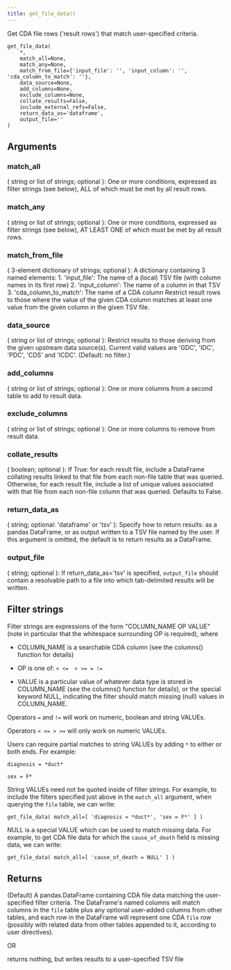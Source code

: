 ```yaml
---
title: get_file_data()
---
```


Get CDA file rows ('result rows') that match user-specified criteria.


```
get_file_data(
    *,
    match_all=None,
    match_any=None,
    match_from_file={'input_file': '', 'input_column': '', 'cda_column_to_match': ''},
    data_source=None,
    add_columns=None,
    exclude_columns=None,
    collate_results=False,
    include_external_refs=False,
    return_data_as='dataframe',
    output_file=''
)
```

## Arguments

### match_all 
( string or list of strings; optional ):
One or more conditions, expressed as filter strings (see below),
ALL of which must be met by all result rows.

### match_any 
( string or list of strings; optional ):
One or more conditions, expressed as filter strings (see below),
AT LEAST ONE of which must be met by all result rows.

### match_from_file 
( 3-element dictionary of strings; optional ):
A dictionary containing 3 named elements:
    1. 'input_file': The name of a (local) TSV file (with column names in its first row)
    2. 'input_column': The name of a column in that TSV
    3. 'cda_column_to_match': The name of a CDA column
Restrict result rows to those where the value of the given CDA
column matches at least one value from the given column
in the given TSV file.

### data_source 
( string or list of strings; optional ):
Restrict results to those deriving from the given upstream
data source(s). Current valid values are 'GDC', 'IDC', 'PDC',
'CDS' and 'ICDC'. (Default: no filter.)

### add_columns 
( string or list of strings; optional ):
One or more columns from a second table to add to result data.

### exclude_columns 
( string or list of strings; optional ):
One or more columns to remove from result data.

### collate_results
( boolean; optional ):
If True: for each result file, include a DataFrame collating
results linked to that file from each non-file table that was
queried. Otherwise, for each result file, include a list of
unique values associated with that file from each non-file
column that was queried. Defaults to False.

### return_data_as
( string; optional: 'dataframe' or 'tsv' ):
Specify how to return results: as a pandas DataFrame,
or as output written to a TSV file named by the user. If this
argument is omitted, the default is to return results as a DataFrame.
    
### output_file
( string; optional ):
 If return_data_as='tsv' is specified, `output_file` should contain a
resolvable path to a file into which tab-delimited results will be
written.

## Filter strings
Filter strings are expressions of the form "COLUMN_NAME OP VALUE"
(note in particular that the whitespace surrounding OP is required),
where

- COLUMN_NAME is a searchable CDA column (see the columns() function
for details)

- OP is one of: `< <=  > >= = !=`

- VALUE is a particular value of whatever data type is stored
in COLUMN_NAME (see the columns() function for details), or
the special keyword NULL, indicating the filter should match
missing (null) values in COLUMN_NAME.

Operators `=` and `!=` will work on numeric, boolean and string VALUEs.

Operators `< <= > >=` will only work on numeric VALUEs.

Users can require partial matches to string VALUEs by adding `*` to either or
both ends. For example:

`diagnosis = *duct*`

`sex = F*`

String VALUEs need not be quoted inside of filter strings. For example, to include
the filters specified just above in the `match_all` argument, when querying
the `file` table, we can write:

`get_file_data( match_all=[ 'diagnosis = *duct*', 'sex = F*' ] )`

NULL is a special VALUE which can be used to match missing data. For
example, to get CDA file data for which the `cause_of_death` field
is missing data, we can write:

`get_file_data( match_all=[ 'cause_of_death = NULL' ] )`

## Returns
(Default) A pandas.DataFrame containing CDA file data matching the user-specified filter criteria. The DataFrame's named columns will match columns in the `file` table plus any optional user-added columns from other tables, and each row in the DataFrame will represent one CDA `file` row (possibly with related data from other tables appended to it, according to user directives).

OR

returns nothing, but writes results to a user-specified TSV file